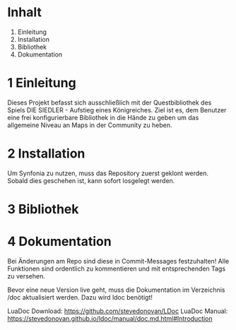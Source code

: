 # Inhalt

1. Einleitung
2. Installation
3. Bibliothek
4. Dokumentation

# 1 Einleitung

Dieses Projekt befasst sich ausschließlich mit der Questbibliothek des Spiels
DIE SIEDLER - Aufstieg eines Königreiches. Ziel ist es, dem Benutzer eine frei
konfigurierbare Bibliothek in die Hände zu geben um das allgemeine Niveau an
Maps in der Community zu heben.

# 2 Installation

Um Synfonia zu nutzen, muss das Repository zuerst geklont werden. Sobald dies
geschehen ist, kann sofort losgelegt werden.

# 3 Bibliothek


# 4 Dokumentation

Bei Änderungen am Repo sind diese in Commit-Messages festzuhalten! Alle
Funktionen sind ordentlich zu kommentieren und mit entsprechenden Tags zu
versehen.

Bevor eine neue Version live geht, muss die Dokumentation im Verzeichnis /doc
aktualisiert werden. Dazu wird ldoc benötigt!

LuaDoc Download: https://github.com/stevedonovan/LDoc
LuaDoc Manual: https://stevedonovan.github.io/ldoc/manual/doc.md.html#Introduction